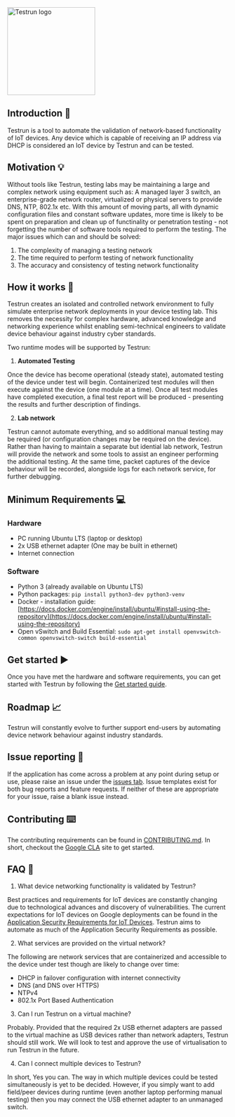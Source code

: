   <img width="200" alt="Testrun logo" src="https://user-images.githubusercontent.com/7399056/221927867-4190a4e8-a571-4e40-9c2b-65780ad9264c.png" alt="Testrun">

## Introduction :wave:
Testrun is a tool to automate the validation of network-based functionality of IoT devices. Any device which is capable of receiving an IP address via DHCP is considered an IoT device by Testrun and can be tested.

## Motivation :bulb:
Without tools like Testrun, testing labs may be maintaining a large and complex network using equipment such as: A managed layer 3 switch, an enterprise-grade network router, virtualized or physical servers to provide DNS, NTP, 802.1x etc. With this amount of moving parts, all with dynamic configuration files and constant software updates, more time is likely to be spent on preparation and clean up of functinality or penetration testing - not forgetting the number of software tools required to perform the testing. The major issues which can and should be solved:
 1) The complexity of managing a testing network
 2) The time required to perform testing of network functionality
 3) The accuracy and consistency of testing network functionality

## How it works :triangular_ruler:
Testrun creates an isolated and controlled network environment to fully simulate enterprise network deployments in your device testing lab. 
This removes the necessity for complex hardware, advanced knowledge and networking experience whilst enabling semi-technical engineers to validate device 
behaviour against industry cyber standards. 

Two runtime modes will be supported by Testrun:

1) <strong>Automated Testing</strong>

Once the device has become operational (steady state), automated testing of the device under test will begin. Containerized test modules will then execute against the device (one module at a time). Once all test modules have completed execution, a final test report will be produced - presenting the results and further description of findings.

2) <strong>Lab network</strong>

Testrun cannot automate everything, and so additional manual testing may be required (or configuration changes may be required on the device). Rather than having to maintain a separate but idential lab network, Testrun will provide the network and some tools to assist an engineer performing the additional testing. At the same time, packet captures of the device behaviour will be recorded, alongside logs for each network service, for further debugging.

## Minimum Requirements :computer:
### Hardware
 - PC running Ubuntu LTS (laptop or desktop)
 - 2x USB ethernet adapter (One may be built in ethernet)
 - Internet connection
### Software
- Python 3 (already available on Ubuntu LTS)
- Python packages: ``pip install python3-dev python3-venv``
- Docker - installation guide: [https://docs.docker.com/engine/install/ubuntu/#install-using-the-repository](https://docs.docker.com/engine/install/ubuntu/#install-using-the-repository)
- Open vSwitch and Build Essential: ``sudo apt-get install openvswitch-common openvswitch-switch build-essential``

## Get started ▶️
Once you have met the hardware and software requirements, you can get started with Testrun by following the [Get started guide](docs/get_started.md).

## Roadmap :chart_with_upwards_trend:
Testrun will constantly evolve to further support end-users by automating device network behaviour against industry standards.

## Issue reporting :triangular_flag_on_post:
If the application has come across a problem at any point during setup or use, please raise an issue under the [issues tab](https://github.com/auto-iot/test-run/issues). Issue templates exist for both bug reports and feature requests. If neither of these are appropriate for your issue, raise a blank issue instead.

## Contributing :keyboard:
The contributing requirements can be found in [CONTRIBUTING.md](CONTRIBUTING.md). In short, checkout the [Google CLA](https://cla.developers.google.com/) site to get started.

## FAQ :raising_hand:
1) What device networking functionality is validated by Testrun?

  Best practices and requirements for IoT devices are constantly changing due to technological advances and discovery of vulnerabilities. 
  The current expectations for IoT devices on Google deployments can be found in the [Application Security Requirements for IoT Devices](https://partner-security.withgoogle.com/docs/iot_requirements).
  Testrun aims to automate as much of the Application Security Requirements as possible.

2) What services are provided on the virtual network?

  The following are network services that are containerized and accessible to the device under test though are likely to change over time:
 - DHCP in failover configuration with internet connectivity
 - DNS (and DNS over HTTPS)
 - NTPv4
 - 802.1x Port Based Authentication
  
3) Can I run Testrun on a virtual machine?

  Probably. Provided that the required 2x USB ethernet adapters are passed to the virtual machine as USB devices rather than network adapters, Testrun should
  still work. We will look to test and approve the use of virtualisation to run Testrun in the future.

 4) Can I connect multiple devices to Testrun?

  In short, Yes you can. The way in which multiple devices could be tested simultaneously is yet to be decided. However, if you simply want to add field/peer devices during runtime (even another laptop performing manual testing) then you may connect the USB ethernet adapter to an unmanaged switch.
